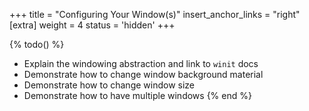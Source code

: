 +++
title = "Configuring Your Window(s)"
insert_anchor_links = "right"
[extra]
weight = 4
status = 'hidden'
+++

{% todo() %}

* Explain the windowing abstraction and link to `winit` docs
* Demonstrate how to change window background material
* Demonstrate how to change window size
* Demonstrate how to have multiple windows
{% end %}
